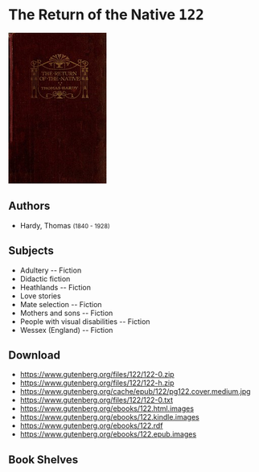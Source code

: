 # The Return of the Native <kbd>122</kbd>

![](./cover.medium.jpg "")

## Authors


 - Hardy, Thomas <small>(1840 - 1928)</small>

## Subjects


 - Adultery -- Fiction
 - Didactic fiction
 - Heathlands -- Fiction
 - Love stories
 - Mate selection -- Fiction
 - Mothers and sons -- Fiction
 - People with visual disabilities -- Fiction
 - Wessex (England) -- Fiction

## Download


 - https://www.gutenberg.org/files/122/122-0.zip
 - https://www.gutenberg.org/files/122/122-h.zip
 - https://www.gutenberg.org/cache/epub/122/pg122.cover.medium.jpg
 - https://www.gutenberg.org/files/122/122-0.txt
 - https://www.gutenberg.org/ebooks/122.html.images
 - https://www.gutenberg.org/ebooks/122.kindle.images
 - https://www.gutenberg.org/ebooks/122.rdf
 - https://www.gutenberg.org/ebooks/122.epub.images

## Book Shelves


